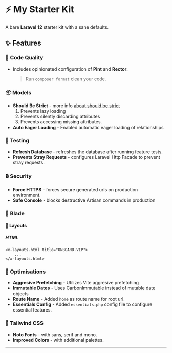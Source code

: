 # ⚡ My Starter Kit

A bare **Laravel 12** starter kit with a sane defaults.


## ✨ Features

### 🔧 Code Quality

- Includes opinionated configuration of **Pint** and **Rector**. 
    > Run `composer format` clean your code.

### 📦 Models

- **Should Be Strict** - more info [about should be strict](https://laravel-news.com/shouldbestrict)
    1. Prevents lazy loading 
    2. Prevents silently discarding attributes
    3. Prevents accessing missing attributes.
- **Auto Eager Loading** - Enabled automatic eager loading of relationships

### 💯 Testing

- **Refresh Database** - refreshes the database after running feature tests. 
- **Prevents Stray Requests** - configures Laravel Http Facade to prevent stray requests.

### 🔒 Security

- **Force HTTPS** - forces secure generated urls on production environment.
- **Safe Console** - blocks destructive Artisan commands in production 

### 🧩 Blade

#### 📄 Layouts

##### HTML
```blade
<x-layouts.html title="ONBOARD.VIP">
    ...
</x-layouts.html>
```
### 💨 Optimisations

- **Aggresive Prefetching** - Utilizes Vite aggresive prefetching 
- **Immutable Dates** - Uses CarbonImmutable instead of mutable date objects
- **Route Name** - Added `home` as route name for root url.
- **Essentials Config** - Added `essentials.php` config file to configure essential features.

### 🎨 Tailwind CSS

- **Noto Fonts** - with sans, serif and mono.
- **Improved Colors** - with additional palettes.
---